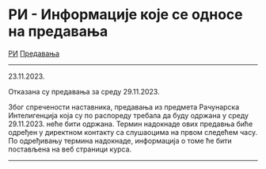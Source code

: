 # РИ - Информације које се односе на предавања

[РИ](../../README.md) [Предавања](../README.md)

---

23.11.2023.

Отказана су предавања за среду 29.11.2023.

Због спречености наставника, предавања из предмета Рачунарска Интелигенција која су по распореду требала да буду одржана у среду 29.11.2023. неће бити одржана. Термин надокнаде ових предавња биће одређен у директном контакту са слушаоцима на првом следећем часу. По одређивању термина надокнаде, информација о томе ће бити постављена на веб страници курса.

---
